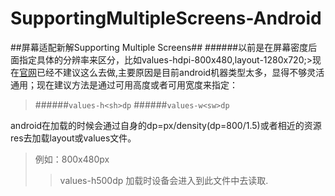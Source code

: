 # SupportingMultipleScreens-Android

##屏幕适配新解Supporting Multiple Screens##
######以前是在屏幕密度后面指定具体的分辨率来区分，比如values-hdpi-800x480,layout-1280x720;>现在[官网](http://developer.android.com/guide/practices/screens_support.html)已经不建议这么去做,主要原因是目前android机器类型太多，显得不够灵活通用；现在建议方法是通过可用高度或者可用宽度来指定：


>######`values-h<sh>dp`
>######`values-w<sw>dp`

android在加载的时候会通过自身的dp=px/density(dp=800/1.5)或者相近的资源res去加载layout或values文件。
>例如：800x480px
>>values-h500dp 加载时设备会进入到此文件中去读取.

